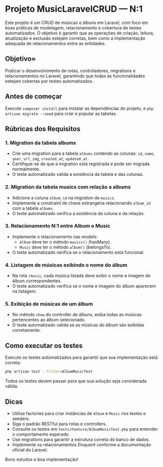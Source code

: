 # Projeto MusicLaravelCRUD — N:1

Este projeto é um CRUD de músicas e álbuns em Laravel, com foco em boas práticas de modelagem, relacionamento e cobertura de testes automatizados. O objetivo é garantir que as operações de criação, leitura, atualização e exclusão estejam corretas, bem como a implementação adequada de relacionamentos entre as entidades.

## Objetivo≈

Praticar o desenvolvimento de rotas, controladores, migrations e relacionamentos no Laravel, garantindo que todas as funcionalidades estejam cobertas por testes automatizados.

## Antes de começar

Execute `composer install` para instalar as dependências do projeto, e `php artisan migrate --seed` para criar e popular as tabelas.

## Rúbricas dos Requisitos

### 1. Migration da tabela albums
- Crie uma migration para a tabela `albums` contendo as colunas: `id`, `name`, `year`, `url_img`, `created_at`, `updated_at`.
- Certifique-se de que a migration está registrada e pode ser migrada normalmente.
- O teste automatizado valida a existência da tabela e das colunas.

### 2. Migration da tabela musics com relação a albums
- Adicione a coluna `album_id` na migration de `musics`.
- Implemente a constraint de chave estrangeira relacionando `album_id` com a tabela `albums`.
- O teste automatizado verifica a existência da coluna e da relação.

### 3. Relacionamento N:1 entre Album e Music
- Implemente o relacionamento nas models:
	- `Album` deve ter o método `musics()` (hasMany).
	- `Music` deve ter o método `album()` (belongsTo).
- O teste automatizado verifica se o relacionamento está funcional.

### 4. Listagem de músicas exibindo o nome do álbum
- Na rota `/music`, cada música listada deve exibir o nome e imagem do álbum correspondentes.
- O teste automatizado verifica se o nome e imagem do álbum aparecem na listagem.

### 5. Exibição de músicas de um álbum
- No método `show` do controller de álbuns, exiba todas as músicas pertencentes ao álbum selecionado.
- O teste automatizado valida se as músicas do álbum são exibidas corretamente.

## Como executar os testes

Execute os testes automatizados para garantir que sua implementação está correta:

```bash
php artisan test --filter=AlbumMusicTest
```

Todos os testes devem passar para que sua solução seja considerada válida.

## Dicas
- Utilize factories para criar instâncias de `Album` e `Music` nos testes e seeders.
- Siga o padrão RESTful para rotas e controllers.
- Consulte os testes em `tests/Feature/AlbumMusicTest.php` para entender o comportamento esperado.
- Use migrations para garantir a estrutura correta do banco de dados.
- Implemente os relacionamentos Eloquent conforme a documentação oficial do Laravel.

Bons estudos e boa implementação!

